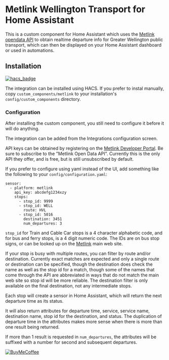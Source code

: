 # Metlink Wellington Transport for Home Assistant

This is a custom component for Home Assistant which uses
the [Metlink opendata API](https://opendata.metlink.org.nz/) to obtain
realtime departure info for Greater Wellington public transport, which can
then be displayed on your Home Assistant dashboard or used in automations.


## Installation

[![hacs_badge](https://img.shields.io/badge/HACS-Default-orange.svg?style=for-the-badge)](https://github.com/custom-components/hacs)

The integration can be installed using HACS.
If you prefer to instal manually, copy `custom_components/metlink` to your
installation's `config/custom_components` directory.

### Configuration

After installing the custom component, you still need to configure it before
it will do anything.

The integration can be added from the Integrations configuration screen.

API keys can be obtained by registering on the
[Metlink Developer Portal](https://opendata.metlink.org.nz/).  Be sure to subscribe to the "Metlink Open Data API". Currently this is the only API they offer, and is free, but is still unsubscribed by default.

If you prefer to configure using yaml instead of the UI, add something like
the following to your `config/configuration.yaml`:

```
sensor:
  - platform: metlink
    api_key: abcdefg1234xzy
    stops:
      - stop_id: 9999
      - stop_id: WELL
        route: HVL
      - stop_id: 5016
        destination: 3451
        num_departures: 3
```


`stop_id` for Train and Cable Car stops is a 4 character alphabetic
code, and for bus and ferry stops, is a 4 digit numeric code.
The IDs are on bus stop signs, or can be looked up on the
[Metlink](https://metlink.org.nz) main web site.


If your stop is busy with multiple routes, you can filter by route and/or destination.  Currently exact matches are expected and only a single route or destination can be specified, though the destination does check the name as well as the stop id for a match, though some of the names that come through the API are abbreviated in ways that do not match the main web site so stop id will be more reliable.  The destination filter is only available on the final destination, not any intermediate stops.


Each stop will create a sensor in Home Assistant, which will return the next departure time as its status.

It will also return attributes for departure time, service, service
name, destination name, stop id for the destination, and status.  The
duplication of departure time in the attributes makes more sense when
there is more than one result being returned.

If more than 1 result is requested in `num_departures`, the attributes
will be suffixed with a number for second and subsequent departures.

[![BuyMeCoffee](https://www.buymeacoffee.com/assets/img/custom_images/orange_img.png)](https://www.buymeacoffee.com/jasonrumney)
